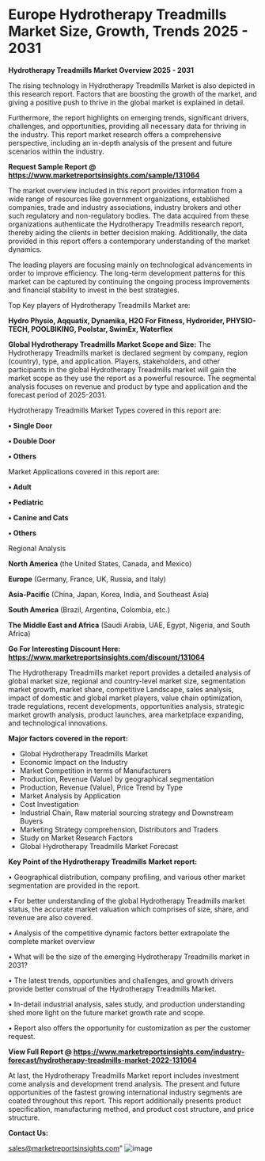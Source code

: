# Europe Hydrotherapy Treadmills Market Size, Growth, Trends 2025 - 2031

<Strong> Hydrotherapy Treadmills Market Overview 2025 - 2031</strong>

The rising technology in Hydrotherapy Treadmills Market is also depicted in this research report. Factors that are boosting the growth of the market, and giving a positive push to thrive in the global market is explained in detail.

Furthermore, the report highlights on emerging trends, significant drivers, challenges, and opportunities, providing all necessary data for thriving in the industry. This report market research offers a comprehensive perspective, including an in-depth analysis of the present and future scenarios within the industry.

<strong>Request Sample Report @ <a href=https://www.marketreportsinsights.com/sample/131064>https://www.marketreportsinsights.com/sample/131064</a></strong>

The market overview included in this report provides information from a wide range of resources like government organizations, established companies, trade and industry associations, industry brokers and other such regulatory and non-regulatory bodies. The data acquired from these organizations authenticate the Hydrotherapy Treadmills research report, thereby aiding the clients in better decision making. Additionally, the data provided in this report offers a contemporary understanding of the market dynamics.

The leading players are focusing mainly on technological advancements in order to improve efficiency. The long-term development patterns for this market can be captured by continuing the ongoing process improvements and financial stability to invest in the best strategies.

Top Key players of Hydrotherapy Treadmills Market are:

<strong>Hydro Physio, Aqquatix, Dynamika, H2O For Fitness, Hydrorider, PHYSIO-TECH, POOLBIKING, Poolstar, SwimEx, Waterflex</strong>

<strong><b>Global Hydrotherapy Treadmills Market Scope and Size:</b></strong>
The Hydrotherapy Treadmills market is declared segment by company, region (country), type, and application. Players, stakeholders, and other participants in the global Hydrotherapy Treadmills market will gain the market scope as they use the report as a powerful resource. The segmental analysis focuses on revenue and product by type and application and the forecast period of 2025-2031.

Hydrotherapy Treadmills Market Types covered in this report are:

<strong>• Single Door

• Double Door

• Others</strong>

Market Applications covered in this report are:

<strong>• Adult

• Pediatric

• Canine and Cats

• Others</strong> 

Regional Analysis

<strong>North America</strong> (the United States, Canada, and Mexico)

<strong>Europe</strong> (Germany, France, UK, Russia, and Italy)

<strong>Asia-Pacific</strong> (China, Japan, Korea, India, and Southeast Asia)

<strong>South America</strong> (Brazil, Argentina, Colombia, etc.)

<strong>The Middle East and Africa</strong> (Saudi Arabia, UAE, Egypt, Nigeria, and South Africa)

<strong>Go For Interesting Discount Here: <a href=https://www.marketreportsinsights.com/discount/131064>https://www.marketreportsinsights.com/discount/131064</a></strong>

The Hydrotherapy Treadmills market report provides a detailed analysis of global market size, regional and country-level market size, segmentation market growth, market share, competitive Landscape, sales analysis, impact of domestic and global market players, value chain optimization, trade regulations, recent developments, opportunities analysis, strategic market growth analysis, product launches, area marketplace expanding, and technological innovations.

<strong><b>Major factors covered in the report:</b></strong>
<ul>
  <li>Global Hydrotherapy Treadmills Market </li>
  <li>Economic Impact on the Industry</li>
  <li>Market Competition in terms of Manufacturers</li>
  <li>Production, Revenue (Value) by geographical segmentation</li>
  <li>Production, Revenue (Value), Price Trend by Type</li>
  <li>Market Analysis by Application</li>
  <li>Cost Investigation</li>
  <li>Industrial Chain, Raw material sourcing strategy and Downstream Buyers</li>
  <li>Marketing Strategy comprehension, Distributors and Traders</li>
  <li>Study on Market Research Factors</li>
  <li>Global Hydrotherapy Treadmills Market Forecast</li>
</ul>

<strong><b>Key Point of the Hydrotherapy Treadmills Market report:</b></strong>

• Geographical distribution, company profiling, and various other market segmentation are provided in the report.

• For better understanding of the global Hydrotherapy Treadmills market status, the accurate market valuation which comprises of size, share, and revenue are also covered.

• Analysis of the competitive dynamic factors better extrapolate the complete market overview

• What will be the size of the emerging Hydrotherapy Treadmills market in 2031?

• The latest trends, opportunities and challenges, and growth drivers provide better construal of the Hydrotherapy Treadmills Market.

• In-detail industrial analysis, sales study, and production understanding shed more light on the future market growth rate and scope.

• Report also offers the opportunity for customization as per the customer request.

<strong><b>View Full Report @ <a href=https://www.marketreportsinsights.com/industry-forecast/hydrotherapy-treadmills-market-2022-131064>https://www.marketreportsinsights.com/industry-forecast/hydrotherapy-treadmills-market-2022-131064</a></b></strong>


At last, the Hydrotherapy Treadmills Market report includes investment come analysis and development trend analysis. The present and future opportunities of the fastest growing international industry segments are coated throughout this report. This report additionally presents product specification, manufacturing method, and product cost structure, and price structure.

<strong>Contact Us:</strong>

sales@marketreportsinsights.com"
![image](https://github.com/user-attachments/assets/4113efad-f13b-4a7a-9198-a68de09e68e9)
